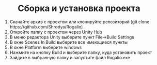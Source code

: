 <h1 align="center">Сборка и установка проекта</h1>
<ol>
  <li>Скачайте архив с проектом или клонируйте репозиторий (git clone https://github.com/Shrodya/Rogalio)</li>
  <li>Откройте папку с проектом через Unity Hub</li>
  <li>В меню редактора Unity выберите пункт File->Build Settings</li>
  <li>В окне Scenes In Build выберите все имеющиеся пункты</li>
  <li>В окне Platform выберите windows</li>
  <li>Нажмите на кнопку Build и выберите папку, куда установить проект</li>
  <li>Зайдите в выбранную папку и запустите файл Rogalio.exe</li>
</ol>
